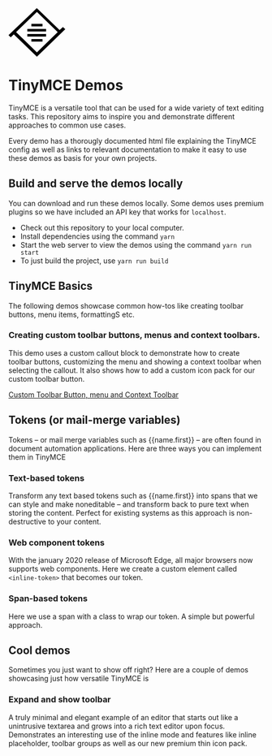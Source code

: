 <svg width="112" height="96" xmlns="http://www.w3.org/2000/svg"><g><path d="M45 31L67 31 67 36 45 36z"/><path d="M45 61L67 61 67 66 45 66z"/><path d="M37 51L74 51 74 56 37 56z"/><path d="M37 41L74 41 74 46 37 46z"/><path d="M55.747 0l44.9 43.24 6.506-6.069 4.677 4.234-55.915 54.412L10.42 51.651l-6.022 5.813L0 53.2 55.747 0zM14.912 47.315L55.93 87.131 96.918 47.31 55.93 7.469 14.912 47.315z"/></g></svg>

# TinyMCE Demos
TinyMCE is a versatile tool that can be used for a wide variety of text editing tasks. This repository aims to inspire you and demonstrate different approaches to common use cases.

Every demo has a thorougly documented html file explaining the TinyMCE config as well as links to relevant documentation to make it easy to use these demos as basis for your own projects.

## Build and serve the demos locally

You can download and run these demos locally. Some demos uses premium plugins so we have included an API key that works for `localhost`.

- Check out this repository to your local computer.
- Install dependencies using the command `yarn`
- Start the web server to view the demos using the command `yarn run start`
- To just build the project, use `yarn run build`

## TinyMCE Basics

The following demos showcase common how-tos like creating toolbar buttons, menu items, formattingS etc.

### Creating custom toolbar buttons, menus and context toolbars.

This demo uses a custom callout block to demonstrate how to create toolbar buttons, customizing the menu and showing a context toolbar when selecting the callout. It also shows how to add a custom icon pack for our custom toolbar button.

[Custom Toolbar Button, menu and Context Toolbar](demos/tinymce-basics/custom-toolbar-button-menu-and-context-toolbar/custom-toolbar-button-menu-and-context-toolbar.html)

## Tokens (or mail-merge variables)

Tokens – or mail merge variables such as {{name.first}} – are often found in document automation applications. Here are three ways you can implement them in TinyMCE

### Text-based tokens

Transform any text based tokens such as {{name.first}} into spans that we can style and make noneditable – and transform back to pure text when storing the content. Perfect for existing systems as this approach is non-destructive to your content.

### Web component tokens

With the january 2020 release of Microsoft Edge, all major browsers now supports web components. Here we  create a custom element called `<inline-token>` that becomes our token.

### Span-based tokens

Here we use a span with a class to wrap our token. A simple but powerful approach.

## Cool demos

Sometimes you just want to show off right? Here are a couple of demos showcasing just how versatile TinyMCE is

### Expand and show toolbar

A truly minimal and elegant example of an editor that starts out like a unintrusive textarea and grows into a rich text editor upon focus. Demonstrates an interesting use of the inline mode and features like inline placeholder, toolbar groups as well as our new premium thin icon pack.
